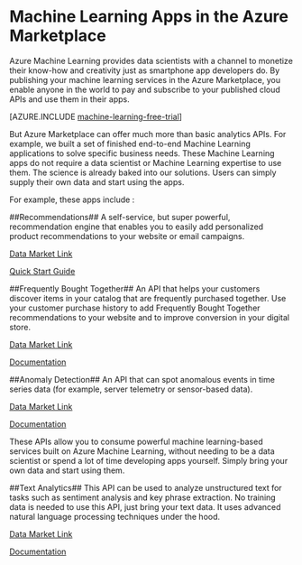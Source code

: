 <properties 
	pageTitle="Machine Learning example apps in the Azure Marketplace | Microsoft Azure" 
	description="Azure Machine Learning Marketplace App examples show how you can publish your machine learning services to the Azure Marketplace for paying subscribers to use in their apps." 
	services="machine-learning" 
	documentationCenter="" 
	authors="LuisCabrer" 
	manager="paulettm" 
	editor="cgronlun"/>

<tags 
	ms.service="machine-learning" 
	ms.workload="data-services" 
	ms.tgt_pltfrm="na" 
	ms.devlang="na" 
	ms.topic="article" 
	ms.date="05/05/2015" 
	ms.author="luisca"/> 

# Machine Learning Apps in the Azure Marketplace

Azure Machine Learning provides data scientists with a channel to monetize their know-how and creativity just as smartphone app developers do. By publishing your machine learning services in the Azure Marketplace, you enable anyone in the world to pay and subscribe to your published cloud APIs and use them in their apps.

[AZURE.INCLUDE [machine-learning-free-trial](../../includes/machine-learning-free-trial.md)] 

But Azure Marketplace can offer much more than basic analytics APIs. For example, we built a set of finished end-to-end Machine Learning applications to solve specific business needs. These Machine Learning apps do not require a data scientist or Machine Learning expertise to use them. The science is already baked into our solutions. Users can simply supply their own data and start using the apps. 

For example, these apps include :

##Recommendations##
 A self-service, but super powerful, recommendation engine that enables you to easily add personalized product recommendations to your website or email campaigns.

[Data Market Link](http://datamarket.azure.com/dataset/amla/recommendations)

[Quick Start Guide](machine-learning-recommendation-api-quick-start-guide.md) 
  
##Frequently Bought Together##
An API that helps your customers discover items in your catalog that are frequently purchased together. Use your customer purchase history to add Frequently Bought Together recommendations to your website and to improve conversion in your digital store.

[Data Market Link](https://datamarket.azure.com/dataset/amla/mba)

[Documentation](machine-learning-apps-frequently-bought-together-api.md)

##Anomaly Detection##
An API that can spot anomalous events in time series data (for example, server telemetry or sensor-based data).

[Data Market Link](https://datamarket.azure.com/dataset/aml_labs/anomalydetection)

[Documentation](machine-learning-apps-anomaly-detection.md)

These APIs allow you to consume powerful machine learning-based services built on Azure Machine Learning, without needing to be a data scientist or spend a lot of time developing apps yourself. Simply bring your own data and start using them.

##Text Analytics##
This API can be used to analyze unstructured text for tasks such as sentiment analysis and key phrase extraction. No training data is needed to use this API, just bring your text data. It uses advanced natural language processing techniques under the hood. 

[Data Market Link](https://datamarket.azure.com/dataset/aml_labs/anomalydetection)

[Documentation](machine-learning-apps-text-analytics.md)

 
 